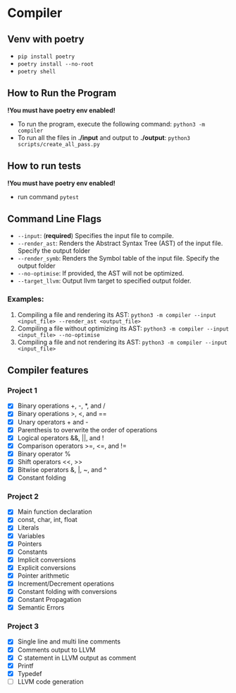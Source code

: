 # Compiler

## Venv with poetry

- `pip install poetry`
- `poetry install --no-root`
- `poetry shell`

## How to Run the Program
**!You must have poetry env enabled!**
- To run the program, execute the following command: `python3 -m compiler`
- To run all the files in **./input** and output to **./output**: `python3 scripts/create_all_pass.py`

## How to run tests
**!You must have poetry env enabled!**
- run command `pytest`

## Command Line Flags

- `--input`: (**required**) Specifies the input file to compile.
- `--render_ast`: Renders the Abstract Syntax Tree (AST) of the input file. Specify the output folder
- `--render_symb`: Renders the Symbol table of the input file. Specify the output folder
- `--no-optimise`: If provided, the AST will not be optimized.
- `--target_llvm`: Output llvm target to specified output folder.

### Examples:

1. Compiling a file and rendering its AST: `python3 -m compiler --input <input_file> --render_ast <output_file>`
2. Compiling a file without optimizing its AST: `python3 -m compiler --input <input_file> --no-optimise`
3. Compiling a file and not rendering its AST: `python3 -m compiler --input <input_file>`

## Compiler features

### Project 1
- [X] Binary operations +, -, *, and /
- [X] Binary operations >, <, and ==
- [X] Unary operators + and -
- [X] Parenthesis to overwrite the order of operations
- [X] Logical operators &&, ||, and !
- [X] Comparison operators >=, <=, and !=
- [X] Binary operator %
- [X] Shift operators <<, >>
- [X] Bitwise operators &, |, ~, and ^
- [X] Constant folding

### Project 2
- [X] Main function declaration
- [X] const, char, int, float
- [X] Literals
- [X] Variables
- [X] Pointers
- [X] Constants
- [X] Implicit conversions
- [X] Explicit conversions
- [X] Pointer arithmetic
- [X] Increment/Decrement operations
- [X] Constant folding with conversions
- [X] Constant Propagation
- [X] Semantic Errors

### Project 3
- [X] Single line and multi line comments
- [X] Comments output to LLVM
- [X] C statement in LLVM output as comment
- [X] Printf
- [X] Typedef
- [ ] LLVM code generation
